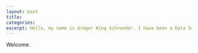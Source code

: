 ```yaml
---
layout: post
title:
categories:
excerpt: Hello, my name is Gregor King Schroeder. I have been a Data Scientist since they were called Statisticians.
---
```


Welcome.
